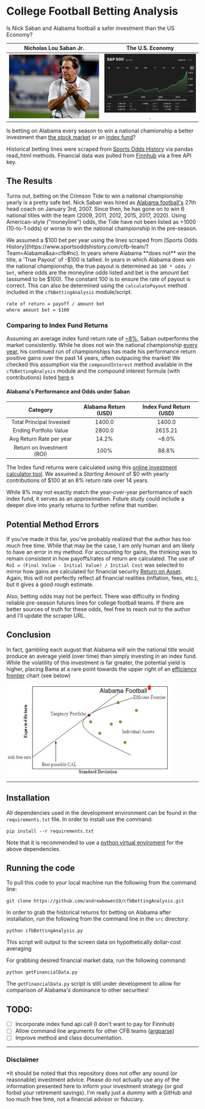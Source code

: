 # College Football Betting Analysis
Is Nick Saban and Alabama football a safer investment than the US Economy?

Nicholas Lou Saban Jr. | The U.S. Economy
:------------:|:------------------:
![](/img/the_croatian_atm.png?raw=true) |  ![](/img/index_funds_graph.png?raw=true).

Is betting on Alabama every season to win a national chamionship a better investment than [the stock market](https://www.spglobal.com/marketintelligence/en/news-insights/latest-news-headlines/s-p-500-returns-to-halve-in-coming-decade-8211-goldman-sachs-59439981) or an [index fund](https://www.businessinsider.com/personal-finance/average-stock-market-return)?

Historical betting lines were scraped from [Sports Odds History](https://www.sportsoddshistory.com/cfb-team/?Team=Alabama&sa=cfb#nc) via pandas read_html methods. Financial data was pulled from [Finnhub](https://finnhub.io) via a free API key. 

## The Results

Turns out, betting on the Crimson Tide to win a national championship yearly is a pretty safe bet. Nick Saban was hired as [Alabama football's](https://en.wikipedia.org/wiki/Alabama_Crimson_Tide_football) 27th head coach on January 3rd, 2007. Since then, he has gone on to win 6 national titles with the team (2009, 2011, 2012, 2015, 2017, 2020). Using American-style ("moneyline") odds, the Tide have not been listed as +1000 (10-to-1 odds) or worse to win the national championship in the pre-season.

We assumed a $100 bet per year using the lines scraped from [Sports Odds History](https://www.sportsoddshistory.com/cfb-team/?Team=Alabama&sa=cfb#nc). In years where Alabama **does not** win the title, a 'True Payout' of -$100 is tallied. In years in which Alabama does win the national championship, the true payout is determined as `100 * odds / bet`, where odds are the moneyline odds listed and bet is the amount bet (assumed to be $100). The constant 100 is to ensure the rate of payout is correct. This can also be determined using the `calculatePayout` method included in the `cfbBettingAnalysis` module/script.

    rate of return = payoff / amount bet
    where amount bet = $100
    
    
### Comparing to Index Fund Returns
Assuming an average index fund return rate of [~8%](https://www.investopedia.com/ask/answers/042415/what-average-annual-return-sp-500.asp), Saban outperforms the market consistently. While he does not win the national championship [every year](https://www.sports-reference.com/cfb/schools/louisiana-state/2019.html), his continued run of championships has made his performance return positive gains over the past 14 years, often outpacing the market! We checked this assumption via the `compoundInterest` method available in the `cfbBettingAnalysis` module and the compound interest formula (with contributions) listed [here](https://www.bizskinny.com/Finance/Compound-Interest/compound-interest-with-monthly-contributions.php).s

#### Alabama's Performance and Odds under Saban

**Category** | **Alabama Return** (USD) | **Index Fund Return** (USD)
:--------------------:|:-:|:-:
Total Principal Invested  | 1400.0 | 1400.0  |
Ending Portfolio Value    | 2800.0 | 2615.21 |
Avg Return Rate per year  | 14.2%  | ~8.0%   |
Return on Investment (ROI)| 100%   | 88.8%   |

The Index fund returns were calculated using this [online investment calculator tool](https://www.calculator.net/investment-calculator.html?ctype=endamount&ctargetamountv=1000000&cstartingprinciplev=0&cyearsv=14&cinterestratev=8&ccompound=annually&ccontributeamountv=100&cadditionat1=beginning&ciadditionat1=annually&printit=0&x=97&y=34). We assumed a *Starting Amount* of $0 with yearly contributions of $100 at an 8% return rate over 14 years.

While 8% may not exactly match the year-over-year performance of each index fund, it serves as an approximation. Future study could include a deeper dive into yearly returns to further refine that number. 

## Potential Method Errors
If you've made it this far, you've probably realized that the author has too much free time. While that may be the case, I am only human and am likely to have an error in my method. For accounting for gains, the thinking was to remain consistent in how payoffs/rates of return are calculated. The use of `RoI = (Final Value - Initial Value) / Initial Cost` was selected to mirror how gains are calculated for financial security [Return on Asset](https://www.investopedia.com/terms/r/returnonassets.asp). Again, this will not perfectly reflect all financial realities (inflation, fees, etc.), but it gives a good rough estimate.

Also, betting odds may not be perfect. There was difficulty in finding reliable pre-season futures lines for college football teams. If there are better sources of truth for these odds, feel free to reach out to the author and I'll update the scraper URL.

## Conclusion
In fact, gambling each august that Alabama will win the national title would produce an average yield (over time) than simply investing in an index fund. While the volatility of this investment is far greater, the potential yield is higher, placing Bama at a rare point towards the upper right of an [efficiency frontier](https://en.wikipedia.org/wiki/Efficient_frontier) chart (see below)

![Efficiency Frontier with Alabama football plotted by hand](/img/efficiency_frontier.png?raw=true)

---
## Installation
All dependencies used in the development environment can be found in the `requirements.txt` file. In order to install use the command:

    pip install --r requirements.txt
    
Note that it is recommended to use a [python virtual enviroment](https://docs.python.org/3/library/venv.html) for the above dependencies.

## Running the code

To pull this code to your local machine run the following from the command line:

    git clone https://github.com/andrewbowen19/cfbBettingAnalysis.git

In order to grab the historical returns for betting on Alabama after installation, run the following from the command line in the `src` directory:

    python cfbBettingAnalysis.py
    
This script will output to the screen data on hypothetically dollar-cost averaging 

For grabbing desired financial market data, run the following command:

    python getFinancialData.py
    
The `getFinancialData.py` script is still under development to allow for comparison of Alabama's dominance to other securities!

## TODO:

- [ ] Incorporate index fund api call (I don't want to pay for Finnhub)
- [ ] Allow command line arguments for other CFB teams ([argparse](https://docs.python.org/3/library/argparse.html))
- [ ] Improve method and class documentation.

---
### Disclaimer
*It should be noted that this repository does not offer any sound (or reasonable) investment advice. Please do not actually use any of the information presented here to inform your investment strategy (or god forbid your retirement savings). I'm really just a dummy with a GitHub and too much free time, not a financial advisor or fiduciary.




